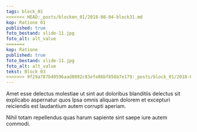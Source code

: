 ```yaml
---
tags: block_01
<<<<<<< HEAD:_posts/blocken_01/2018-08-04-block31.md
kop: Ratione 01
published: true
foto_bestand: slide-11.jpg
foto_alt: alt_value
=======
kop: Ratione
published: true
foto_bestand: slide-11.jpg
foto_alt: alt_value
tekst: Block 03
>>>>>>> 9f29a787b40596aad8892c83efe86bf856b7e179:_posts/block_01/2018-08-04-block31.md
---
```


Amet esse delectus molestiae ut sint aut doloribus blanditiis delectus sit explicabo aspernatur quos Ipsa omnis aliquam dolorem et excepturi reiciendis est laudantium autem corrupti aperiam.

Nihil totam repellendus quas harum sapiente sint saepe iure autem commodi.
